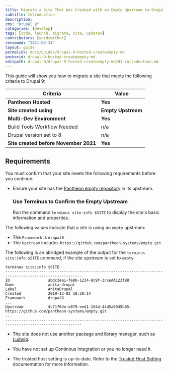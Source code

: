```yaml
---
title: Migrate a Site That Was Created with an Empty Upstream to Drupal 9
subtitle: Introduction
description: 
cms: "Drupal 9"
categories: [develop]
tags: [code, launch, migrate, site, updates]
contributors: [wordsmither]
reviewed: "2021-03-31"
layout: guide
permalink: docs/guides/drupal-9-hosted-createempty-md
anchorid: drupal-9-hosted-createempty-md
editpath: drupal-9/drupal-9-hosted-createempty-md/01-introduction.md
---
```


This guide will show you how to migrate a site that meets the following criteria to Drupal 9:

|Criteria|Value
|---|---
|**Pantheon Hosted**| **Yes**
|**Site created using**| **Empty Upstream**
|**Multi-Dev Environment** | **Yes**
|Build Tools Workflow Needed | n/a
|Drupal version set to 8| n/a
|**Site created before November 2021**| **Yes**

<Partial file="drupal-9/commit-history.md" />


## Requirements

You must confirm that your site meets the following requirements before you continue:

- Ensure your site has the [Pantheon empty repository](https://github.com/pantheon-systems/empty) in its upstream.

  ### Use Terminus to Confirm the Empty Upstream

  Run the command `terminus site:info $SITE` to display the site's basic information and properties.
 
 The following values indicate that a site is using an `empty` upstream: 
  * The `Framework` is `drupal8`
  * The `Upstream` includes `https://github.com/pantheon-systems/empty.git`
  
  The following is an abridged example of the output for the `terminus site:info $SITE` command, if the site upstream is set to `empty`:

  ```bash{outputLines:2-18}
  terminus site:info $SITE
  ------------------ -------------------------------------------------------------------------------------
  ID                 abdc3ea1-fe0b-1234-9c9f-3cxeAA123f88
  Name               anita-drupal
  Label              AnitaDrupal
  Created            2019-12-02 18:28:14
  Framework          drupal8
  ...
  Upstream           4c7176de-e079-eed1-154d-44d5a9945b65: https://github.com/pantheon-systems/empty.git
  ...
  ------------------ -------------------------------------------------------------------------------------
  ```

- The site does not use another package and library manager, such as [Ludwig](https://www.drupal.org/project/ludwig).

- You have not set up Continous Integration or you no longer need it. 

- The trusted host setting is up-to-date. Refer to the [Trusted Host Setting](/settings-php#trusted-host-setting) documentation for more information.

